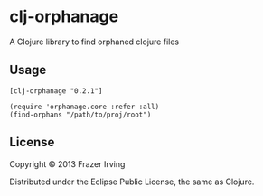 # clj-orphanage

A Clojure library to find orphaned clojure files

## Usage

    [clj-orphanage "0.2.1"]

    (require 'orphanage.core :refer :all)
    (find-orphans "/path/to/proj/root")

## License

Copyright © 2013 Frazer Irving

Distributed under the Eclipse Public License, the same as Clojure.
